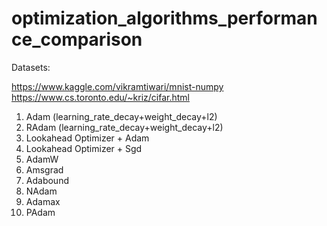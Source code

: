 # optimization_algorithms_performance_comparison
Datasets:

https://www.kaggle.com/vikramtiwari/mnist-numpy
https://www.cs.toronto.edu/~kriz/cifar.html

1) Adam (learning_rate_decay+weight_decay+l2)
2) RAdam (learning_rate_decay+weight_decay+l2)
3) Lookahead Optimizer + Adam
4) Lookahead Optimizer + Sgd
5) AdamW
6) Amsgrad
7) Adabound
8) NAdam
9) Adamax
10) PAdam
